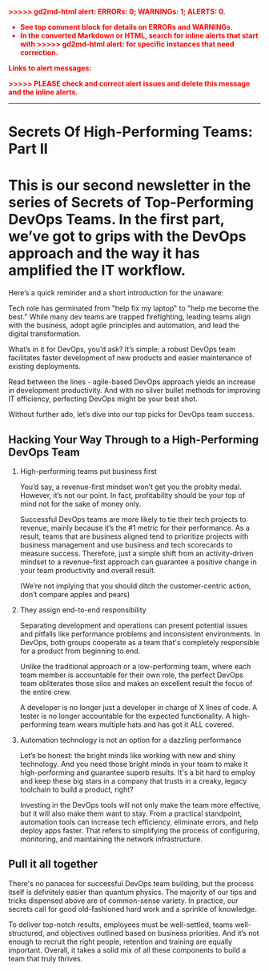 <!-- Copy and paste the converted output. -->

<!-----
NEW: Check the "Suppress top comment" option to remove this info from the output.

Conversion time: 0.317 seconds.


Using this Markdown file:

1. Paste this output into your source file.
2. See the notes and action items below regarding this conversion run.
3. Check the rendered output (headings, lists, code blocks, tables) for proper
   formatting and use a linkchecker before you publish this page.

Conversion notes:

* Docs to Markdown version 1.0β29
* Sun Oct 25 2020 04:04:26 GMT-0700 (PDT)
* Source doc: BridgeCrew Newsletter #2: Secrets Of High-Performing Teams: Part II

WARNING:
You have 2 H1 headings. You may want to use the "H1 -> H2" option to demote all headings by one level.

----->


<p style="color: red; font-weight: bold">>>>>>  gd2md-html alert:  ERRORs: 0; WARNINGs: 1; ALERTS: 0.</p>
<ul style="color: red; font-weight: bold"><li>See top comment block for details on ERRORs and WARNINGs. <li>In the converted Markdown or HTML, search for inline alerts that start with >>>>>  gd2md-html alert:  for specific instances that need correction.</ul>

<p style="color: red; font-weight: bold">Links to alert messages:</p>
<p style="color: red; font-weight: bold">>>>>> PLEASE check and correct alert issues and delete this message and the inline alerts.<hr></p>



# Secrets Of High-Performing Teams: Part II


# This is our second newsletter in the series of Secrets of Top-Performing DevOps Teams. In the first part, we’ve got to grips with the DevOps approach and the way it has amplified the IT workflow.

Here’s a quick reminder and a short introduction for the unaware:

Tech role has germinated from "help fix my laptop" to "help me become the best." While many dev teams are trapped firefighting, leading teams align with the business, adopt agile principles and automation, and lead the digital transformation.

What’s in it for DevOps, you’d ask? It’s simple: a robust DevOps team facilitates faster development of new products and easier maintenance of existing deployments. 

Read between the lines - agile-based DevOps approach yields an increase in development productivity. And with no silver bullet methods for improving IT efficiency, perfecting DevOps might be your best shot. 

Without further ado, let’s dive into our top picks for DevOps team success.


## Hacking Your Way Through to a High-Performing DevOps Team



1. High-performing teams put business first

    You’d say, a revenue-first mindset won’t get you the probity medal. However, it’s not our point. In fact, profitability should be your top of mind not for the sake of money only. 


    Successful DevOps teams are more likely to tie their tech projects to revenue, mainly because it’s the #1 metric for their performance. As a result, teams that are business aligned tend to prioritize projects with business management and use business and tech scorecards to measure success. Therefore, just a simple shift from an activity-driven mindset to a revenue-first approach can guarantee a positive change in your team productivity and overall result.


    (We’re not implying that you should ditch the customer-centric action, don’t compare apples and pears)

2. They assign end-to-end responsibility

    Separating development and operations can present potential issues and pitfalls like performance problems and inconsistent environments. In DevOps, both groups cooperate as a team that's completely responsible for a product from beginning to end. 


    Unlike the traditional approach or a low-performing team, where each team member is accountable for their own role, the perfect DevOps team obliterates those silos and makes an excellent result the focus of the entire crew.


    A developer is no longer just a developer in charge of X lines of code. A tester is no longer accountable for the expected functionality.  A high-performing team wears multiple hats and has got it ALL covered.

3. Automation technology is not an option for a dazzling performance

    Let’s be honest: the bright minds like working with new and shiny technology. And you need those bright minds in your team to make it high-performing and guarantee superb results. It's a bit hard to employ and keep these big stars in a company that trusts in a creaky, legacy toolchain to build a product, right?


    Investing in the DevOps tools will not only make the team more effective, but it will also make them want to stay. From a practical standpoint, automation tools can increase tech efficiency, eliminate errors, and help deploy apps faster. That refers to simplifying the process of configuring, monitoring, and maintaining the network infrastructure.



## Pull it all together

There's no panacea for successful DevOps team building, but the process itself is definitely easier than quantum physics. The majority of our tips and tricks dispensed above are of common-sense variety. In practice, our secrets call for good old-fashioned hard work and a sprinkle of knowledge.

To deliver top-notch results, employees must be well-settled, teams well-structured, and objectives outlined based on business priorities. And it’s not enough to recruit the right people, retention and training are equally important. Overall, it takes a solid mix of all these components to build a team that truly thrives.

 

 
